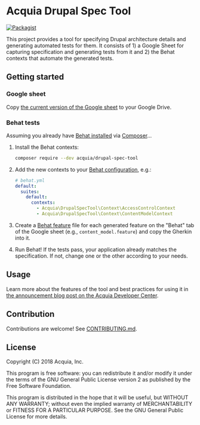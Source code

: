 # Acquia Drupal Spec Tool

[![Packagist](https://img.shields.io/packagist/v/acquia/drupal-spec-tool.svg)](https://packagist.org/packages/acquia/drupal-spec-tool)

This project provides a tool for specifying Drupal architecture details and generating automated tests for them. It consists of 1) a Google Sheet for capturing specification and generating tests from it and 2) the Behat contexts that automate the generated tests.

## Getting started

### Google sheet

Copy [the current version of the Google sheet](https://docs.google.com/spreadsheets/d/1G2LnWLVcZczxjp2SQt7XNjMvdNonmcgjx7RhFm2nhMw/edit?usp=sharing) to your Google Drive.

### Behat tests

Assuming you already have [Behat installed](http://behat.org/en/latest/quick_start.html#installation) via [Composer](https://getcomposer.org/)...

1. Install the Behat contexts:

    ```bash
    composer require --dev acquia/drupal-spec-tool
    ```

1. Add the new contexts to your [Behat configuration](http://behat.org/en/latest/user_guide/configuration.html), e.g.:

    ```yaml
    # behat.yml
    default:
      suites:
        default:
          contexts:
            - Acquia\DrupalSpecTool\Context\AccessControlContext
            - Acquia\DrupalSpecTool\Context\ContentModelContext
    ```

1. Create a [Behat feature](http://behat.org/en/latest/user_guide/features_scenarios.html) file for each generated feature on the "Behat" tab of the Google sheet (e.g., `content_model.feature`) and copy the Gherkin into it.

1. Run Behat! If the tests pass, your application already matches the specification. If not, change one or the other according to your needs.

## Usage

Learn more about the features of the tool and best practices for using it in [the announcement blog post on the Acquia Developer Center](https://dev.acquia.com/blog/a-specification-tool-for-drupal-8-/30/05/2018/19606).

## Contribution

Contributions are welcome! See [CONTRIBUTING.md](CONTRIBUTING.md).

## License

Copyright (C) 2018 Acquia, Inc.

This program is free software: you can redistribute it and/or modify it under the terms of the GNU General Public License version 2 as published by the Free Software Foundation.

This program is distributed in the hope that it will be useful, but WITHOUT ANY WARRANTY; without even the implied warranty of MERCHANTABILITY or FITNESS FOR A PARTICULAR PURPOSE. See the GNU General Public License for more details.
